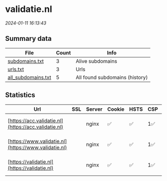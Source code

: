 # validatie.nl
*2024-01-11 16:13:43*
## Summary data
| File       | Count | Info |
|------------|-------|------|
|[subdomains.txt](/data/validatie.nl/subdomains.txt)|3|Alive subdomains|
|[urls.txt](/data/validatie.nl/urls.txt)|3|Urls|
|[all_subdomains.txt](/data/validatie.nl/all_subdomains.txt)|5|All found subdomains (history)|
## Statistics
| Url | SSL | Server | Cookie | HSTS | CSP | XFO | XXP | RP | Tech |Title |
|------------|-------|------|------|------|------|------|------|------|------|------|
|[https://acc.validatie.nl](https://acc.validatie.nl)| |nginx|:white_check_mark: |:white_check_mark: | 1:white_check_mark: | 2:white_check_mark: | 3:white_check_mark: |Bootstrap:5.0.2 Django HSTS Nginx Python|Valideer uw docu...|
|[https://www.validatie.nl](https://www.validatie.nl)| |nginx|:white_check_mark: |:white_check_mark: | 1:white_check_mark: | 2:white_check_mark: | 3:white_check_mark: |Bootstrap:3.4.0 Django HSTS Nginx Python|Valideer uw docu...|
|[https://validatie.nl](https://validatie.nl)| |nginx|:white_check_mark: |:white_check_mark: | 1:white_check_mark: | 2:white_check_mark: | 3:white_check_mark: |Bootstrap:3.4.0 Django HSTS Nginx Python|Valideer uw docu...|